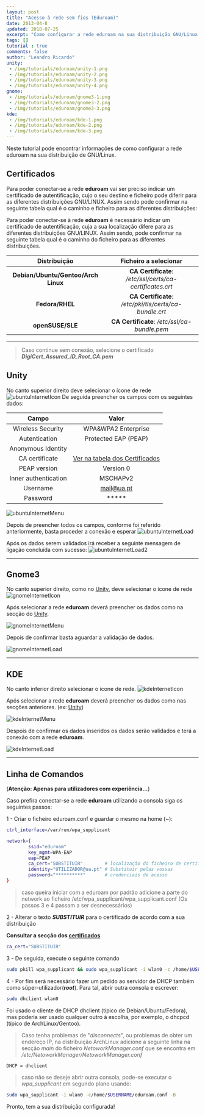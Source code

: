 ```yaml
---
layout: post
title: "Acesso à rede sem fios (Eduroam)"
date: 2013-04-8
updated: 2018-07-25
excerpt: "Como configurar a rede eduroam na sua distribuição GNU/Linux."
tags: []
tutorial : true
comments: false
author: "Leandro Ricardo"
unity: 
 - /img/tutorials/eduroam/unity-1.png
 - /img/tutorials/eduroam/unity-2.png
 - /img/tutorials/eduroam/unity-3.png
 - /img/tutorials/eduroam/unity-4.png
gnome:
 - /img/tutorials/eduroam/gnome3-1.png
 - /img/tutorials/eduroam/gnome3-2.png
 - /img/tutorials/eduroam/gnome3-3.png
kde:
 - /img/tutorials/eduroam/kde-1.png
 - /img/tutorials/eduroam/kde-2.png
 - /img/tutorials/eduroam/kde-3.png
---
```


Neste tutorial pode encontrar informações de como configurar a rede eduroam na sua distribuição de GNU/Linux.


## Certificados

Para poder conectar-se a rede **eduroam** vai ser preciso indicar um certificado de autentificação, cujo o seu destino e ficheiro pode diferir para as diferentes distribuições GNU/LINUX. Assim sendo pode confirmar na seguinte tabela qual é o caminho e ficheiro para as diferentes distribuições:

Para poder conectar-se à rede **eduroam** é necessário indicar um certificado de autentificação, cuja a sua localização difere para as diferentes distribuições GNU/LINUX. Assim sendo, pode confirmar na seguinte tabela qual é o caminho do ficheiro para as diferentes distribuições.

|            Distribuição             |                  Ficheiro a selecionar                   |
|:-----------------------------------:|:--------------------------------------------------------:|
| **Debian/Ubuntu/Gentoo/Arch Linux** | **CA Certificate**: _/etc/ssl/certs/ca-certificates.crt_ |
| **Fedora/RHEL**                     | **CA Certificate**: _/etc/pki/tls/certs/ca-bundle.crt_   |
| **openSUSE/SLE**                    | **CA Certificate**: _/etc/ssl/ca-bundle.pem_             |


________________________________

>Caso continue sem conexão, selecione o certificado **_DigiCert_Assured_ID_Root_CA.pem_**

## Unity

No canto superior direito deve selecionar o ícone de rede ![ubuntuInternetIcon](/img/tutorials/eduroam/unity-1.png)
De seguida preencher os campos com os seguintes dados:

Campo                   |Valor
:---------------------: |:--------------------:
Wireless Security       | WPA&WPA2 Enterprise
Autentication           | Protected EAP (PEAP)
Anonymous Identity      |                     
CA certificate          | [Ver na tabela dos Certificados](#certificados)  
PEAP version            | Version 0           
Inner authentication    | MSCHAPv2            
Username                | mail@ua.pt          
Password                | *****

![ubuntuInternetMenu](/img/tutorials/eduroam/unity-2.png)

Depois de preencher todos os campos, conforme foi referido anteriormente, basta proceder a conexão e esperar
![ubuntuInternetLoad](/img/tutorials/eduroam/unity-3.png)

Após os dados serem validados irá receber a seguinte mensagem de ligação concluída com sucesso:
![ubuntuInternetLoad2](/img/tutorials/eduroam/unity-4.png)

________________________________

## Gnome3

No canto superior direito, como no [Unity](#unity), deve selecionar o ícone de rede 
![gnomeInternetIcon](/img/tutorials/eduroam/gnome3-1.png)

Após selecionar a rede **eduroam** deverá preencher os dados como na secção do [Unity](#unity).

![gnomeInternetMenu](/img/tutorials/eduroam/gnome3-2.png)

Depois de confirmar basta aguardar a validação de dados.

![gnomeInternetLoad](/img/tutorials/eduroam/gnome3-3.png)

________________________________

## KDE

No canto inferior direito selecionar o ícone de rede. 
![kdeInternetIcon](/img/tutorials/eduroam/kde-1.png)

Após selecionar a rede **eduroam** deverá preencher os dados como nas secções anteriores. (ex: [Unity](#unity))

![kdeInternetMenu](/img/tutorials/eduroam/kde-2.png)

Despois de confirmar os dados inseridos os dados serão validados e terá a conexão com a rede **eduroam**.

![kdeInternetLoad](/img/tutorials/eduroam/kde-3.png)

________________________________

## Linha de Comandos

<!--TODO: Use a warning-->
(**Atenção: Apenas para utilizadores com experiência...**)

Caso prefira conectar-se a rede **eduroam** utilizando a consola siga os seguintes passos:

1 - Criar o ficheiro eduroam.conf e guardar o mesmo na home (~):

```bash
ctrl_interface=/var/run/wpa_supplicant

network={
        ssid="eduroam"
        key_mgmt=WPA-EAP
        eap=PEAP
        ca_cert="SUBSTITUIR"		# localização do ficheiro de certificados
        identity="UTILIZADOR@ua.pt"	# Substituir pelas vossas
        password="**********"		# credenciais de acesso
}
```
>caso queira iniciar com a eduroam por padrão adicione a parte do network ao ficheiro /etc/wpa_supplicant/wpa_supplicant.conf (Os passos 3 e 4 passam a ser desnecessários)

2 - Alterar o texto ***SUBSTITUIR*** para o certificado de acordo com a sua distribuição

<!--TODO: Use a warning-->
**Consultar a secção dos [certificados](#certificados)**

```bash
ca_cert="SUBSTITUIR"
```

3 - De seguida, execute o seguinte comando

```bash
sudo pkill wpa_supplicant && sudo wpa_supplicant -i wlan0 -c /home/$USERNAME/eduroam.conf
```

4 - Por fim será necessário fazer um pedido ao servidor de DHCP também como súper-utilizador(___root___). Para tal, abrir outra consola e escrever:

```bash
sudo dhclient wlan0
```

Foi usado o cliente de DHCP dhclient (típico de Debian/Ubuntu/Fedora), mas poderia ser usado qualquer outro à escolha, por exemplo, o dhcpcd (típico de ArchLinux/Gentoo).

>Caso tenha problemas de "_disconnects_", ou problemas de obter um endereço IP, na distribuição ArchLinux adicione a seguinte linha na secção _main_ do ficheiro _NetoworkManager.conf_ que se encontra em */etc/NetoworkManager/NetoworkManager.conf*
```bash
DHCP = dhclient
```

>caso não se deseje abrir outra consola, pode-se executar o _wpa_supplicant_ em segundo plano usando:
~~~bash
sudo wpa_supplicant -i wlan0 -c/home/$USERNAME/eduroam.conf -B
~~~

Pronto, tem a sua distribuição configurada!

